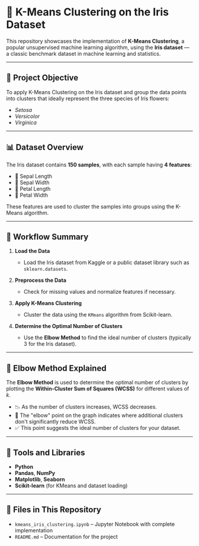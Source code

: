 # 🌸 K-Means Clustering on the Iris Dataset

This repository showcases the implementation of **K-Means Clustering**, a popular unsupervised machine learning algorithm, using the **Iris dataset** — a classic benchmark dataset in machine learning and statistics.

---

## 📌 Project Objective

To apply K-Means Clustering on the Iris dataset and group the data points into clusters that ideally represent the three species of Iris flowers:  
- *Setosa*  
- *Versicolor*  
- *Virginica*

---

## 📊 Dataset Overview

The Iris dataset contains **150 samples**, with each sample having **4 features**:
- 🌿 Sepal Length  
- 🌿 Sepal Width  
- 🌸 Petal Length  
- 🌸 Petal Width

These features are used to cluster the samples into groups using the K-Means algorithm.

---

## 🔁 Workflow Summary

1. **Load the Data**  
   - Load the Iris dataset from Kaggle or a public dataset library such as `sklearn.datasets`.

2. **Preprocess the Data**  
   - Check for missing values and normalize features if necessary.

3. **Apply K-Means Clustering**  
   - Cluster the data using the `KMeans` algorithm from Scikit-learn.

4. **Determine the Optimal Number of Clusters**  
   - Use the **Elbow Method** to find the ideal number of clusters (typically 3 for the Iris dataset).

---

## 📐 Elbow Method Explained

The **Elbow Method** is used to determine the optimal number of clusters by plotting the **Within-Cluster Sum of Squares (WCSS)** for different values of *k*.

- 📉 As the number of clusters increases, WCSS decreases.
- 🧠 The "elbow" point on the graph indicates where additional clusters don't significantly reduce WCSS.
- ✅ This point suggests the ideal number of clusters for your dataset.

---

## 🧰 Tools and Libraries

- **Python**  
- **Pandas**, **NumPy**  
- **Matplotlib**, **Seaborn**  
- **Scikit-learn** (for KMeans and dataset loading)

---

## 📂 Files in This Repository

- `kmeans_iris_clustering.ipynb` – Jupyter Notebook with complete implementation
- `README.md` – Documentation for the project
